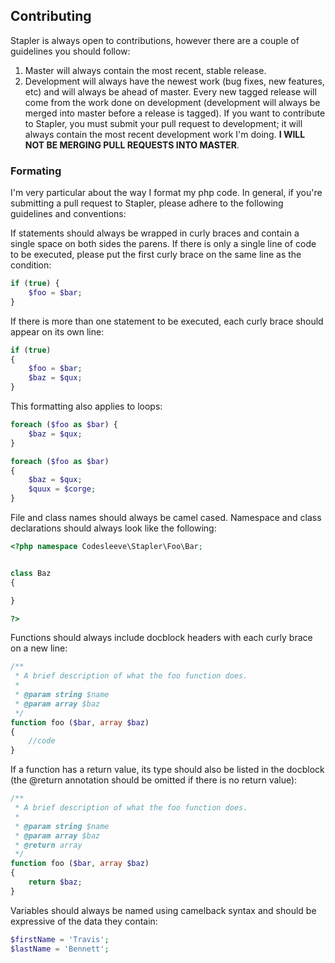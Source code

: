 ## Contributing
Stapler is always open to contributions, however there are a couple of guidelines you should follow:

1. Master will always contain the most recent, stable release.
2. Development will always have the newest work (bug fixes, new features, etc) and will always be ahead of master.  Every new tagged release will come from the work done on development (development will always be merged into master before a release is tagged).  If you want to contribute to Stapler, you must submit your pull request to development; it will always contain the most recent development work I'm doing.  **I WILL NOT BE MERGING PULL REQUESTS INTO MASTER**.

### Formating
I'm very particular about the way I format my php code.  In general, if you're submitting a pull request to Stapler, please adhere to the following guidelines and conventions:

If statements should always be wrapped in curly braces and contain a single space on both sides the parens.  If there is only a single line of code to be executed, please put the first curly brace on the same line as the condition:

```php
if (true) {
	$foo = $bar;
}
```

If there is more than one statement to be executed, each curly brace should appear on its own line:
```php
if (true) 
{
	$foo = $bar;
	$baz = $qux;
}
```

This formatting also applies to loops:
```php
foreach ($foo as $bar) {
	$baz = $qux;
}

foreach ($foo as $bar)
{
	$baz = $qux;
	$quux = $corge;
}
```

File and class names should always be camel cased.  Namespace and class declarations should always look like the following:
```php
<?php namespace Codesleeve\Stapler\Foo\Bar;


class Baz
{

}

?>
```

Functions should always include docblock headers with each curly brace on a new line:
```php
/**
 * A brief description of what the foo function does.
 *
 * @param string $name
 * @param array $baz
 */
function foo ($bar, array $baz) 
{
	//code
}
```

If a function has a return value, its type should also be listed in the docblock (the @return annotation should be omitted if there is no return value):
```php
/**
 * A brief description of what the foo function does.
 *
 * @param string $name
 * @param array $baz
 * @return array
 */
function foo ($bar, array $baz) 
{
	return $baz;
}
```

Variables should always be named using camelback syntax and should be expressive of the data they contain:

```php
$firstName = 'Travis';
$lastName = 'Bennett';
```